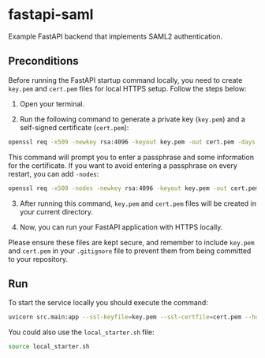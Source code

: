 # fastapi-saml

Example FastAPI backend that implements SAML2 authentication.

## Preconditions

Before running the FastAPI startup command locally, you need to create `key.pem` and `cert.pem` files for local HTTPS setup. Follow the steps below:

1. Open your terminal.

2. Run the following command to generate a private key (`key.pem`) and a self-signed certificate (`cert.pem`):

```bash
openssl req -x509 -newkey rsa:4096 -keyout key.pem -out cert.pem -days 365
```

This command will prompt you to enter a passphrase and some information for the certificate. If you want to avoid entering a passphrase on every restart, you can add `-nodes`:

```bash
openssl req -x509 -nodes -newkey rsa:4096 -keyout key.pem -out cert.pem -days 365
```

3. After running this command, `key.pem` and `cert.pem` files will be created in your current directory.

4. Now, you can run your FastAPI application with HTTPS locally.

Please ensure these files are kept secure, and remember to include `key.pem` and `cert.pem` in your `.gitignore` file to prevent them from being committed to your repository.

## Run

To start the service locally you should execute the command:

```bash
uvicorn src.main:app --ssl-keyfile=key.pem --ssl-certfile=cert.pem --host=0.0.0.0 --port=8000 --reload
```

You could also use the `local_starter.sh` file:

```bash
source local_starter.sh
```